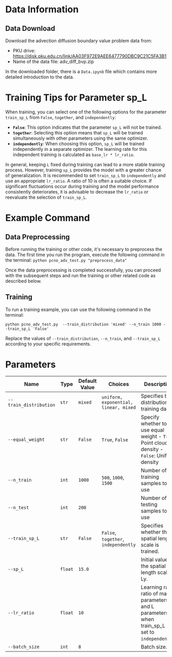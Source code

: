 # Data Information
## Data Download
Download the advection diffusion boundary value problem data from:
- PKU drive: https://disk.pku.edu.cn/link/AA03F972E9AEE6477790DBC9C21C5FA3B1
- Name of the data file: adv_diff_bvp.zip

In the downloaded folder, there is a `Data.ipynb` file which contains more detailed introduction to the data.


# Training Tips for Parameter sp_L
When training, you can select one of the following options for the parameter `train_sp_L` from `False`, `together`, and `independently`:
- **`False`**: This option indicates that the parameter `sp_L` will not be trained.
- **`together`**: Selecting this option means that `sp_L` will be trained simultaneously with other parameters using the same optimizer.
- **`independently`**: When choosing this option, `sp_L` will be trained independently in a separate optimizer. The learning rate for this independent training is calculated as `base_lr * lr_ratio`.

In general, keeping `L` fixed during training can lead to a more stable training process. However, training `sp_L` provides the model with a greater chance of generalization. It is recommended to set `train_sp_L` to `independently` and use an appropriate `lr_ratio`. A ratio of 10 is often a suitable choice. If significant fluctuations occur during training and the model performance consistently deteriorates, it is advisable to decrease the `lr_ratio` or reevaluate the selection of `train_sp_L`.


# Example Command

## Data Preprocessing
Before running the training or other code, it's necessary to preprocess the data. The first time you run the program, execute the following command in the terminal:
`python pcno_adv_test.py "preprocess_data"`

Once the data preprocessing is completed successfully, you can proceed with the subsequent steps and run the training or other related code as described below.

## Training
To run a training example, you can use the following command in the terminal:

`python pcno_adv_test.py  --train_distribution 'mixed' --n_train 1000 --train_sp_L 'False'`

Replace the values of `--train_distribution`, `--n_train`, and `--train_sp_L` according to your specific requirements.



# Parameters

| Name             | Type    | Default Value | Choices                              | Description                                                                                                                                                                                                        |
| ----------------- | ------- | ------------- | ------------------------------------ | ------------------------------------------------------------------------------------------------------------------------------------------------------------------------------------------------------------------ |
| `--train_distribution`   | `str`   | `mixed`       | `uniform, exponential, linear, mixed`        | Specifies the distribution of training data           |
| `--equal_weight` | `str`   |  `False`        | `True`, `False`           | Specify whether to use equal weight   - `True`: Point cloud density - `False`: Uniform density|
| `--n_train`      | `int`   | `1000`        | `500`, `1000`, `1500`                | Number of training samples to use|
| `--n_test`       | `int`   | `200`         |              | Number of testing samples to use|
| `--train_sp_L`   | `str`   | `False`       | `False`, `together`, `independently` | Specifies whether the spatial length scale is trained.|
| `--sp_L`           | `float` | `15.0`         |                                      | Initial value of the spatial length scale Ly.          |
| `--lr_ratio`     | `float` | `10`          |                                      | Learning rate ratio of main parameters and L parameters when train_sp_L is set to `independently`. |
| `--batch_size`     | `int` | `8`          |                                      | Batch size. |